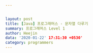 ```yaml
---


layout: post
title: [Java] 프로그래머스 - 문자열 다루기
summary: 프로그래머스 Level 1
author: Heejin
data: '2020-01-22' 17:31:30 +0530'
category: programmers
---
```


